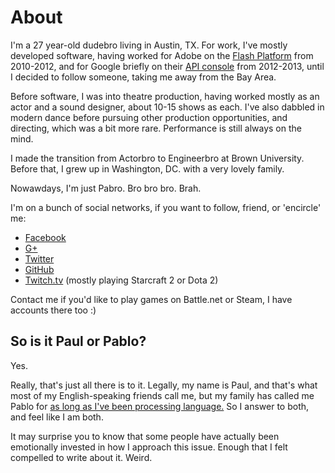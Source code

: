 # About

I'm a 27 year-old dudebro living in Austin, TX. For work, I've mostly developed
software, having worked for Adobe on the [Flash Platform][2] from 2010-2012, and
for Google briefly on their [API console][3] from 2012-2013, until I decided to
follow someone, taking me away from the Bay Area.

Before software, I was into theatre production, having worked mostly as an actor
and a sound designer, about 10-15 shows as each. I've also dabbled in modern
dance before pursuing other production opportunities, and directing, which was
a bit more rare. Performance is still always on the mind.

I made the transition from Actorbro to Engineerbro at Brown University. Before
that, I grew up in Washington, DC. with a very lovely family.

Nowawdays, I'm just Pabro. Bro bro bro. Brah.

I'm on a bunch of social networks, if you want to follow, friend, or 'encircle'
me:

* [Facebook](https://www.facebook.com)
* [G+](https://plus.google.com/105384565409386633298)
* [Twitter](https://www.twitter.com/SrPablo)
* [GitHub](https://www.github.com/paul-meier)
* [Twitch.tv](https://www.twitch.tv/sicp) (mostly playing Starcraft 2 or Dota 2)

Contact me if you'd like to play games on Battle.net or Steam, I have accounts
there too :)

## So is it Paul or Pablo?

Yes.

Really, that's just all there is to it. Legally, my name is Paul, and that's
what most of my English-speaking friends call me, but my family has called
me Pablo for [as long as I've been processing language.][1] So I answer to
both, and feel like I am both.

It may surprise you to know that some people have actually been emotionally
invested in how I approach this issue. Enough that I felt compelled to write
about it. Weird.

   [1]: http://www.qwantz.com/index.php?comic=2479
   [2]: http://www.adobe.com/flash
   [3]: http://code.google.com/apis/console
